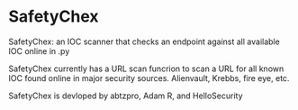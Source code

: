 # SafetyChex
SafetyChex: an IOC scanner that checks an endpoint against all available IOC online in .py


SafetyChex currently has a URL scan funcrion to scan a URL for all known IOC found online in major security sources.
Alienvault, Krebbs, fire eye, etc.

SafetyChex is devloped by abtzpro, Adam R, and HelloSecurity
